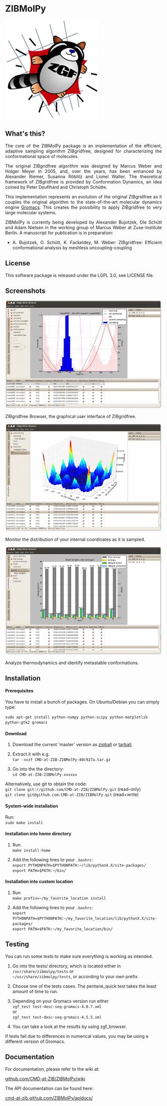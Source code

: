 ZIBMolPy
========

![ZIBMolPy](https://github.com/CMD-at-ZIB/ZIBMolPy/raw/master/docu/zgf_logo_trans_small.png)


What's this?
------------

<p align="justify">The core of the ZIBMolPy package is an implementation of the efficient, adaptive sampling algorithm ZIBgridfree, designed for characterizing the conformational space of molecules.</p>

<p align="justify">The original ZIBgridfree algorithm was designed by Marcus Weber and Holger Meyer in 2005, and, over the years, has been enhanced by Alexander Riemer, Susanna Röblitz and Lionel Walter. The theoretical framework of ZIBgridfree is provided by Conformation Dynamics, an idea coined by Peter Deuflhard and Christoph Schütte.</p>

<p align="justify">This implementation represents an evolution of the original ZIBgridfree as it couples the original algorithm to the state-of-the-art molecular dynamics engine <a href="http://www.gromacs.org">Gromacs</a>. This creates the possibility to apply ZIBgridfree to very large molecular systems.</p>

<p align="justify">ZIBMolPy is currently being developed by Alexander Bujotzek, Ole Schütt and Adam Nielsen in the working group of Marcus Weber at Zuse-Institute Berlin. A manuscript for publication is in preparation:</p>

* <p align="justify">A. Bujotzek, O. Schütt, K. Fackeldey, M. Weber: ZIBgridfree: Efficient conformational analysis by meshless uncoupling-coupling</p>

License
-------

This software package is released under the LGPL 3.0, see LICENSE file.

Screenshots
-----------

![ZIBgridfree Browser](https://github.com/CMD-at-ZIB/ZIBMolPy/raw/develop/docu/mini_screen01.png)

ZIBgridfree Browser, the graphical user interface of ZIBgridfree.

![ZIBgridfree Browser](https://github.com/CMD-at-ZIB/ZIBMolPy/raw/develop/docu/mini_screen02.png)

Monitor the distribution of your internal coordinates as it is sampled.

![ZIBgridfree Browser](https://github.com/CMD-at-ZIB/ZIBMolPy/raw/develop/docu/mini_screen03.png)

Analyze thermodynamics and identify metastable conformations.

Installation
------------

#### Prerequisites

You have to install a bunch of packages. On Ubuntu/Debian you can simply type:

`sudo apt-get install python-numpy python-scipy python-matplotlib python-gtk2 gromacs`

#### Download

1. Download the current 'master' version as [zipball](https://github.com/CMD-at-ZIB/ZIBMolPy/zipball/master) or [tarball](https://github.com/CMD-at-ZIB/ZIBMolPy/tarball/master).

2. Extract it with e.g. <br />
`tar -xvzf CMD-at-ZIB-ZIBMolPy-80c927a.tar.gz`

3. Go into the the directory: <br />
`cd CMD-at-ZIB-ZIBMolPy-xxxxxx`

Alternatively, use git to obtain the code: <br />
`git clone git://github.com/CMD-at-ZIB/ZIBMolPy.git` (read-only) <br />
`git clone git@github.com:CMD-at-ZIB/ZIBMolPy.git` (read+write)

#### System-wide installation

Run: <br />
`sudo make install`

#### Installation into home directory

1. Run <br />
`make install-home`

2. Add the following lines to your `.bashrc`: <br />
`export PYTHONPATH=$PYTHONPATH:~/lib/pythonX.X/site-packages/` <br />
`export PATH=$PATH:~/bin/`

#### Installation into custom location

1. Run <br />
`make prefix=~/my_favorite_location install`

2. Add the following lines to your `.bashrc`: <br />
`export PYTHONPATH=$PYTHONPATH:~/my_favorite_location/lib/pythonX.X/site-packages/` <br />
`export PATH=$PATH:~/my_favorite_location/bin/`

Testing
-------

You can run some tests to make sure everything is working as intended.

1. Go into the tests/ directory, which is located either in <br />
`/usr/share/zibmolpy/tests`
or <br />
`~/usr/share/zibmolpy/tests`, or according to your own prefix.

2. Choose one of the tests cases. The pentane_quick test takes the least amount of time to run.

3. Depending on your Gromacs version run either <br />
`zgf_test test-desc-seq-gromacs-4.0.7.xml` <br />
or <br />
`zgf_test test-desc-seq-gromacs-4.5.5.xml`

4. You can take a look at the results by using zgf_browser.

If tests fail due to differences in numerical values, you may be using a different version of Gromacs.

Documentation
-------------

For documentation, please refer to the wiki at:

[github.com/CMD-at-ZIB/ZIBMolPy/wiki](https://github.com/CMD-at-ZIB/ZIBMolPy/wiki)

The API documentation can be found here:

[cmd-at-zib.github.com/ZIBMolPy/apidocs/](http://cmd-at-zib.github.com/ZIBMolPy/apidocs/)
